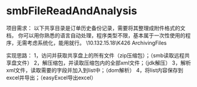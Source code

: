 # smbFileReadAndAnalysis

项目需求：
以下共享目录是订单历史备份记录，需要将其整理成附件格式的文档，
你可以用你熟悉的语言自动处理，程序类型不限，基本属于一次性使用的程序，无需考虑系统化，能用就行。
\\10.132.15.18\K426 ArchivingFiles


实现思路：
1，访问并获取共享盘上的所有文件（zip压缩包）；（smb读取远程共享盘文件）
2，解压缩包，并读取压缩包内的全部xml文件；（jdk解压）
3，解析xml文件，读取需要的字段并加入到list中；（dom解析）
4，将list内容保存到excel并导出；（easyExcel导出excel）